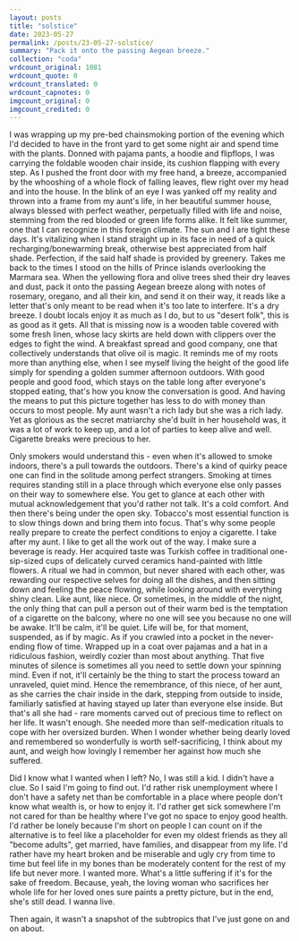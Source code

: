 ```yaml
---
layout: posts
title: "solstice"
date: 2023-05-27
permalink: /posts/23-05-27-solstice/
summary: "Pack it onto the passing Aegean breeze."
collection: "coda"
wrdcount_original: 1081
wrdcount_quote: 0
wrdcount_translated: 0
wrdcount_capnotes: 0
imgcount_original: 0
imgcount_credited: 0
---
```

I was wrapping up my pre-bed chainsmoking portion of the evening which I'd decided to have in the front yard to get some night air and spend time with the plants. Donned with pajama pants, a hoodie and flipflops, I was carrying the foldable wooden chair inside, its cushion flapping with every step. As I pushed the front door with my free hand, a breeze, accompanied by the whooshing of a whole flock of falling leaves, flew right over my head and into the house. In the blink of an eye I was yanked off my reality and thrown into a frame from my aunt's life, in her beautiful summer house, always blessed with perfect weather, perpetually filled with life and noise, stemming from the red blooded or green life forms alike. It felt like summer, one that I can recognize in this foreign climate. The sun and I are tight these days. It's vitalizing when I stand straight up in its face in need of a quick recharging/bonewarming break, otherwise best appreciated from half shade. Perfection, if the said half shade is provided by greenery. Takes me back to the times I stood on the hills of Prince islands overlooking the Marmara sea. When the yellowing flora and olive trees shed their dry leaves and dust, pack it onto the passing Aegean breeze along with notes of rosemary, oregano, and all their kin, and send it on their way, it reads like a letter that's only meant to be read when it's too late to interfere. It's a dry breeze. I doubt locals enjoy it as much as I do, but to us "desert folk", this is as good as it gets. All that is missing now is a wooden table covered with some fresh linen, whose lacy skirts are held down with clippers over the edges to fight the wind. A breakfast spread and good company, one that collectively understands that olive oil is magic. It reminds me of my roots more than anything else, when I see myself living the height of the good life simply for spending a golden summer afternoon outdoors. With good people and good food, which stays on the table long after everyone's stopped eating, that's how you know the conversation is good. And having the means to put this picture together has less to do with money than occurs to most people. My aunt wasn't a rich lady but she was a rich lady. Yet as glorious as the secret matriarchy she'd built in her household was, it was a lot of work to keep up, and a lot of parties to keep alive and well. Cigarette breaks were precious to her.

Only smokers would understand this - even when it's allowed to smoke indoors, there's a pull towards the outdoors. There's a kind of quirky peace one can find in the solitude among perfect strangers. Smoking at times requires standing still in a place through which everyone else only passes on their way to somewhere else. You get to glance at each other with mutual acknowledgement that you'd rather not talk. It's a cold comfort. And then there's being under the open sky. Tobacco's most essential function is to slow things down and bring them into focus. That's why some people really prepare to create the perfect conditions to enjoy a cigarette. I take after my aunt. I like to get all the work out of the way. I make sure a beverage is ready. Her acquired taste was Turkish coffee in traditional one-sip-sized cups of delicately curved ceramics hand-painted with little flowers. A ritual we had in common, but never shared with each other, was rewarding our respective selves for doing all the dishes, and then sitting down and feeling the peace flowing, while looking around with everything shiny clean. Like aunt, like niece. Or sometimes, in the middle of the night, the only thing that can pull a person out of their warm bed is the temptation of a cigarette on the balcony, where no one will see you because no one will be awake. It'll be calm, it'll be quiet. Life will be, for that moment, suspended, as if by magic. As if you crawled into a pocket in the never-ending flow of time. Wrapped up in a coat over pajamas and a hat in a ridiculous fashion, weirdly cozier than most about anything. That five minutes of silence is sometimes all you need to settle down your spinning mind. Even if not, it'll certainly be the thing to start the process toward an unraveled, quiet mind. Hence the remembrance, of this niece, of her aunt, as she carries the chair inside in the dark, stepping from outside to inside, familiarly satisfied at having stayed up later than everyone else inside. But that's all she had - rare moments carved out of precious time to reflect on her life. It wasn't enough. She needed more than self-medication rituals to cope with her oversized burden. When I wonder whether being dearly loved and remembered so wonderfully is worth self-sacrificing, I think about my aunt, and weigh how lovingly I remember her against how much she suffered.

Did I know what I wanted when I left? No, I was still a kid. I didn't have a clue. So I said I'm going to find out. I'd rather risk unemployment where I don't have a safety net than be comfortable in a place where people don't know what wealth is, or how to enjoy it. I'd rather get sick somewhere I'm not cared for than be healthy where I've got no space to enjoy good health. I'd rather be lonely because I'm short on people I can count on if the alternative is to feel like a placeholder for even my oldest friends as they all "become adults", get married, have families, and disappear from my life. I'd rather have my heart broken and be miserable and ugly cry from time to time but feel life in my bones than be moderately content for the rest of my life but never more. I wanted more. What's a little suffering if it's for the sake of freedom. Because, yeah, the loving woman who sacrifices her whole life for her loved ones sure paints a pretty picture, but in the end, she's still dead. I wanna live. 

Then again, it wasn't a snapshot of the subtropics that I've just gone on and on about.
